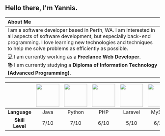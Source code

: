 ## Hello there, I'm Yannis.

| About Me |
|:---|
| I am a software developer based in Perth, WA. I am interested in all aspects of software development, but especially back-end programming. I love learning new technologies and techniques to help me solve problems as efficiently as possible. |
| 💻 I am currently working as a **Freelance Web Developer**. <br> 📚 I am currently studying a **Diploma of Information Technology (Advanced Programming)**. |




 
| | <img width="75px" src="https://cdn.jsdelivr.net/gh/devicons/devicon/icons/java/java-original.svg" /> | <img width="75px" src="https://cdn.jsdelivr.net/gh/devicons/devicon/icons/python/python-original.svg" /> | <img width="75px" src="https://cdn.jsdelivr.net/gh/devicons/devicon/icons/php/php-original.svg" /> | <img width="75px" src="https://cdn.jsdelivr.net/gh/devicons/devicon/icons/laravel/laravel-plain.svg" /> | <img width="75px" src="https://cdn.jsdelivr.net/gh/devicons/devicon/icons/mysql/mysql-original.svg" /> | <img width="75px" src="https://cdn.jsdelivr.net/gh/devicons/devicon/icons/tailwindcss/tailwindcss-plain.svg" /> | <img width="75px" src="https://cdn.jsdelivr.net/gh/devicons/devicon/icons/bootstrap/bootstrap-original.svg" /> | <img width="75px" src="https://cdn.jsdelivr.net/gh/devicons/devicon/icons/html5/html5-original.svg" /> | <img width="75px" src="https://cdn.jsdelivr.net/gh/devicons/devicon/icons/css3/css3-original.svg" /> |
|:---:|:---:|:---:|:---:|:---:|:---:|:---:|:---:|:---:|:---:|
| **Language** | Java | Python | PHP | Laravel | MySQL | Tailwind | Bootstrap | HTML | CSS |
| **Skill Level** | 7/10 | 7/10 | 6/10 | 5/10 | 6/10 | 8/10 | 6/10 | 9/10 | 5/10 |
